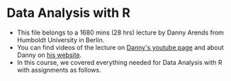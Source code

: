 # Data Analysis with R

+ This file belongs to a 1680 mins (28 hrs) lecture by Danny Arends from Humboldt University in Berlin. 
+ You can find videos of the lecture on [Danny's youtube page](https://www.youtube.com/watch?v=fxmF4P_O_2c&list=PLhR2Go-lh6X6ZJnN4WQScB4qjO4GYTO0S)  and about Danny on [his website](https://dannyarends.nl/?).
+ In this course, we covered everything needed for Data Analysis with R with assignments as follows.
